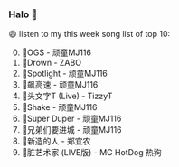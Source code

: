 

### Halo 👋

😄 listen to my this week song list of top 10:

0. 🌈OGS - 顽童MJ116
1. 🌈Drown - ZABO
2. 🌈Spotlight - 顽童MJ116
3. 🌈飙高速 - 顽童MJ116
4. 🌈头文字T (Live) - TizzyT
5. 🌈Shake - 顽童MJ116
6. 🌈Super Duper - 顽童MJ116
7. 🌈兄弟们要进城 - 顽童MJ116
8. 🌈新造的人 - 郑宜农
9. 🌈脏艺术家 (LIVE版) - MC HotDog 热狗

